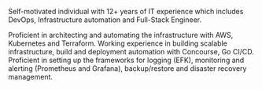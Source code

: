 Self-motivated individual with 12+ years of IT experience which includes DevOps, Infrastructure automation and Full-Stack Engineer.


Proficient in architecting and automating the infrastructure with AWS, Kubernetes and Terraform. Working experience in building scalable infrastructure, 
build and deployment automation with Concourse, Go CI/CD. Proficient in setting up the frameworks for logging (EFK), monitoring and alerting 
(Prometheus and Grafana), backup/restore and disaster recovery management.
